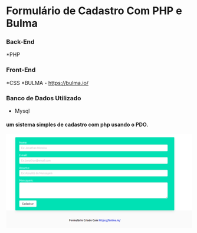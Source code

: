 # Formulário de Cadastro Com PHP e Bulma

### Back-End
*PHP
### Front-End
*CSS
*BULMA - https://bulma.io/
### Banco de Dados Utilizado 
* Mysql

#### um sistema simples de cadastro com php usando o PDO.
![uma previa do sistema](https://github.com/JonathanAndrade19/Create-Form-PDO/blob/main/Captura%20de%20tela%20de%202021-02-03%2023-10-06.png)
